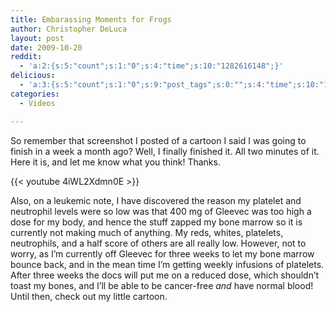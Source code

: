```yaml
---
title: Embarassing Moments for Frogs
author: Christopher DeLuca
layout: post
date: 2009-10-20
reddit:
  - 'a:2:{s:5:"count";s:1:"0";s:4:"time";s:10:"1282616148";}'
delicious:
  - 'a:3:{s:5:"count";s:1:"0";s:9:"post_tags";s:0:"";s:4:"time";s:10:"1282616148";}'
categories:
  - Videos

---
```

So remember that screenshot I posted of a cartoon I said I was going to finish in a week a month ago? Well, I finally finished it. All two minutes of it. Here it is, and let me know what you think! Thanks.

{{< youtube 4iWL2Xdmn0E >}}

Also, on a leukemic note, I have discovered the reason my platelet and neutrophil levels were so low was that 400 mg of Gleevec was too high a dose for my body, and hence the stuff zapped my bone marrow so it is currently not making much of anything. My reds, whites, platelets, neutrophils, and a half score of others are all really low. However, not to worry, as I&#8217;m currently off Gleevec for three weeks to let my bone marrow bounce back, and in the mean time I&#8217;m getting weekly infusions of platelets. After three weeks the docs will put me on a reduced dose, which shouldn&#8217;t toast my bones, and I&#8217;ll be able to be cancer-free _and_ have normal blood! Until then, check out my little cartoon.
